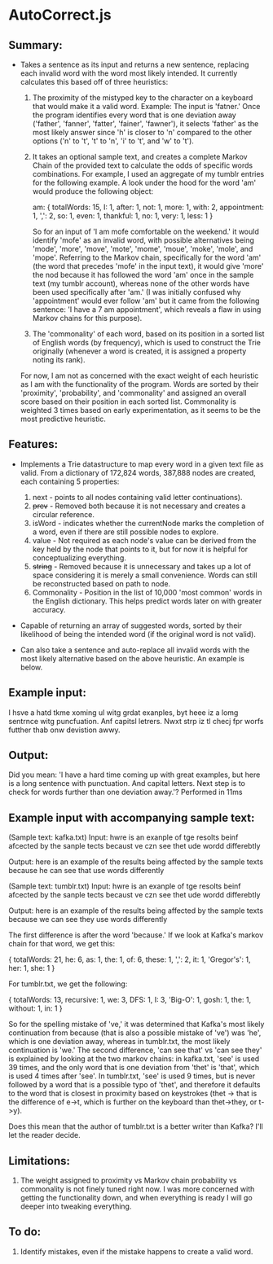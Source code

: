 # AutoCorrect.js

## Summary: 

- Takes a sentence as its input and returns a new sentence, replacing each invalid word with the word most likely intended. It currently calculates this based off of three heuristics:
    1) The proximity of the mistyped key to the character on a keyboard that would make it a valid word. Example: The input is 'fatner.' Once the program identifies every word that is one deviation away ('father', 'fanner', 'fatter', 'fainer', 'fawner'), it selects 'father' as the most likely answer since 'h' is closer to 'n' compared to the other options ('n' to 't', 't' to 'n', 'i' to 't', and 'w' to 't').
    2) It takes an optional sample text, and creates a complete Markov Chain of the provided text to calculate the odds of specific words combinations. For example, I used an aggregate of my tumblr entries for the following example. A look under the hood for the word 'am' would produce the following object:

        am: { 
        totalWords: 15,
        I: 1,
        after: 1,
        not: 1,
        more: 1,
        with: 2,
        appointment: 1,
        ',': 2,
        so: 1,
        even: 1,
        thankful: 1,
        no: 1,
        very: 1,
        less: 1 
        }

        So for an input of 'I am mofe comfortable on the weekend.' it would identify 'mofe' as an invalid word, with possible alternatives being 'mode', 'more', 'move', 'mote', 'mome', 'moue', 'moke', 'mole', and 'mope'. Referring to the Markov chain, specifically for the word 'am' (the word that precedes 'mofe' in the input text), it would give 'more' the nod because it has followed the word 'am' once in the sample text (my tumblr account), whereas none of the other words have been used specifically after 'am.' (I was initially confused why 'appointment' would ever follow 'am' but it came from the following sentence: 'I have a 7 am appointment', which reveals a flaw in using Markov chains for this purpose).

    3) The 'commonality' of each word, based on its position in a sorted list of English words (by frequency), which is used to construct the Trie originally (whenever a word is created, it is assigned a property noting its rank).

  For now, I am not as concerned with the exact weight of each heuristic as I am with the functionality of the program. Words are sorted by their 'proximity', 'probability', and 'commonality' and assigned an overall score based on their position in each sorted list. Commonality is weighted 3 times based on early experimentation, as it seems to be the most predictive heuristic.

## Features:
- Implements a Trie datastructure to map every word in a given text file as valid. From a dictionary of 172,824 words, 387,888 nodes are created, each containing 5 properties: 
    1) next - points to all nodes containing valid letter continuations).
    2) ~~prev~~ - Removed both because it is not necessary and creates a circular reference.
    3) isWord - indicates whether the currentNode marks the completion of a word, even if there are still possible nodes to explore.
    4) value - Not required as each node's value can be derived from the key held by the node that points to it, but for now it is helpful for conceptualizing everything.
    5) ~~string~~ - Removed because it is unnecessary and takes up a lot of space considering it is merely a small convenience. Words can still be reconstructed based on path to node.
    6) Commonality - Position in the list of 10,000 'most common' words in the English dictionary. This helps predict words later on with greater accuracy.

- Capable of returning an array of suggested words, sorted by their likelihood of being the intended word (if the original word is not valid).
- Can also take a sentence and auto-replace all invalid words with the most likely alternative based on the above heuristic. An example is below.

## Example input:

I hsve a hatd tkme xoming ul witg grdat exanples, byt heee iz a lomg sentrnce witg puncfuation. Anf capitsl letrers. Nwxt strp iz tl checj fpr worfs futther thab onw devistion awwy.

## Output:

Did you mean: 'I have a hard time coming up with great examples, but here is a long sentence with punctuation. And capital letters. Next step is to check for words further than one deviation away.'?
Performed in 11ms

## Example input with accompanying sample text:

(Sample text: kafka.txt)
Input: hwre is an exanple of tge resolts beinf afcected by the sanple tects becaust ve czn see thet ude wordd differebtly

Output: here is an example of the results being affected by the sample texts because he can see that use words differently

(Sample text: tumblr.txt)
Input: hwre is an exanple of tge resolts beinf afcected by the sanple tects becaust ve czn see thet ude wordd differebtly

Output: here is an example of the results being affected by the sample texts because we can see they use words differently

The first difference is after the word 'because.' If we look at Kafka's markov chain for that word, we get this:

{ totalWords: 21,
  he: 6,
  as: 1,
  the: 1,
  of: 6,
  these: 1,
  ',': 2,
  it: 1,
  'Gregor\'s': 1,
  her: 1,
  she: 1 }

For tumblr.txt, we get the following:

{ totalWords: 13,
  recursive: 1,
  we: 3,
  DFS: 1,
  I: 3,
  'Big-O': 1,
  gosh: 1,
  the: 1,
  without: 1,
  in: 1 }

So for the spelling mistake of 've,' it was determined that Kafka's most likely continuation from because (that is also a possible mistake of 've') was 'he', which is one deviation away, whereas in tumblr.txt, the most likely continuation is 'we.' The second difference, 'can see that' vs 'can see they' is explained by looking at the two markov chains: in kafka.txt, 'see' is used 39 times, and the only word that is one deviation from 'thet' is 'that', which is used 4 times after 'see'. In tumblr.txt, 'see' is used 9 times, but is never followed by a word that is a possible typo of 'thet', and therefore it defaults to the word that is closest in proximity based on keystrokes (thet -> that is the difference of e->t, which is further on the keyboard than thet->they, or t->y).

Does this mean that the author of tumblr.txt is a better writer than Kafka? I'll let the reader decide. 

## Limitations:

1) The weight assigned to proximity vs Markov chain probability vs commonality is not finely tuned right now. I was more concerned with getting the functionality down, and when everything is ready I will go deeper into tweaking everything.

## To do:

1) Identify mistakes, even if the mistake happens to create a valid word.
